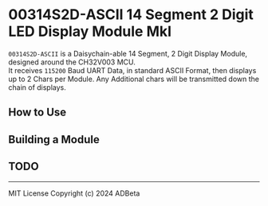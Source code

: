# 00314S2D-ASCII 14 Segment 2 Digit LED Display Module    MkI

`00314S2D-ASCII` is a Daisychain-able 14 Segment, 2 Digit Display Module,
designed around the CH32V003 MCU.  
It receives `115200` Baud UART Data, in standard ASCII Format, then displays
up to 2 Chars per Module. Any Additional chars will be transmitted down the 
chain of displays.

## How to Use

## Building a Module

## TODO

----
MIT License
Copyright (c) 2024 ADBeta
